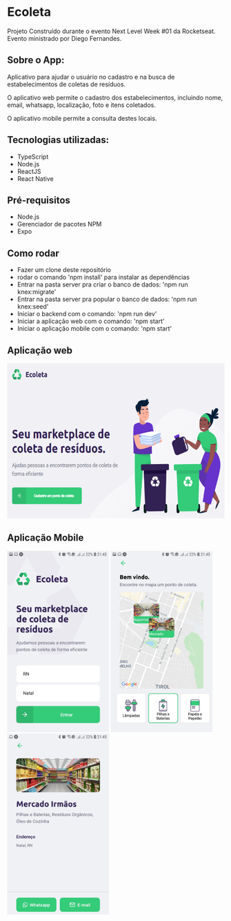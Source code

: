 # Ecoleta

Projeto Construído durante o evento Next Level Week #01 da Rocketseat. Evento ministrado por Diego Fernandes.


## Sobre o App:
Aplicativo para ajudar o usuário no cadastro e na busca de estabelecimentos de coletas de resíduos.  

O aplicativo web permite o cadastro dos estabelecimentos, incluindo nome, email, whatsapp, localização, foto e itens coletados.  

O aplicativo mobile permite a consulta destes locais.


## Tecnologias utilizadas:

* TypeScript
* Node.js
* ReactJS
* React Native

## Pré-requisitos
* Node.js
* Gerenciador de pacotes NPM
* Expo

## Como rodar
* Fazer um clone deste repositório
* rodar o comando 'npm install' para instalar as dependências
* Entrar na pasta server pra criar o banco de dados: 'npm run knex:migrate'
* Entrar na pasta server pra popular o banco de dados: 'npm run knex:seed'
* Iniciar o backend com o comando: 'npm run dev'
* Iniciar a aplicação web com o comando: 'npm start'
* Iniciar o aplicação mobile com o comando: 'npm start'

## Aplicação web
<img src="image/web-home.PNG" witdh="360" height="360">

## Aplicação Mobile
<img src="image/mobile-home.png" height="420">
<img src="image/mobile-points.png" height="420">
<img src="image/mobile-detail.png" height="420">
